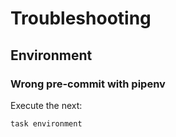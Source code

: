 <!-- Space: DOCKER-TEMPLATE -->
<!-- Title: Troubleshooting -->

# Troubleshooting

## Environment

### Wrong pre-commit with pipenv

Execute the next:

```{.bash}
task environment
```
